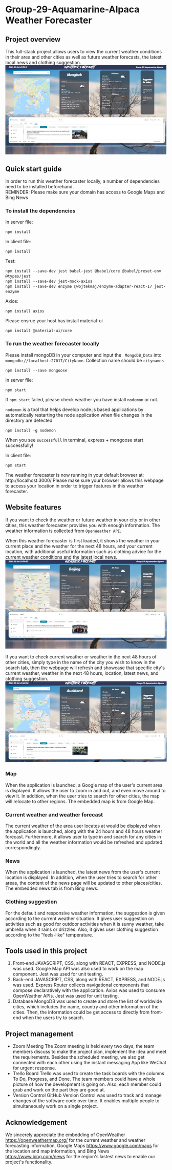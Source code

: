 
# Group-29-Aquamarine-Alpaca Weather Forecaster

## Project overview
This full-stack project allows users to view the current weather conditions in their area and other cities as well as future weather forecasts, the latest local news and clothing suggestion. ![Screenshot 1](/screenshot/Mongkok.png?raw=true "Screenshot 1")

## Quick start guide
In order to run this weather forecaster locally, a number of dependencies need to be installed beforehand.<br>
REMINDER: Please make sure your domain has access to Google Maps and Bing News

### To install the dependencies

In server file:
```
npm install
```
In client file:
```
npm install
```
Test: 
```
npm install --save-dev jest babel-jest @babel/core @babel/preset-env @types/jest
npm install --save-dev jest-mock-axios
npm install --save-dev enzyme @wojtekmaj/enzyme-adapter-react-17 jest-enzyme
```
Axios:
```
npm install axios
```
Please ensrue your host has install material-ui
```
npm install @material-ui/core
```


### To run the weather forecaster locally

Please install mongoDB in your computer and input the ` MongoDB_Data` into `mongodb://localhost:27017/CityName`.
Collection name should be `citynames`
```
npm install --save mongoose
```
In server file:
```
npm start
```
If `npm start` failed, please check weather you have install 
`nodemon` or not.

`nodemon` is a tool that helps develop node.js based applications by automatically restarting the node application when file changes in the directory are detected.
```
npm install -g nodemon
```
When you see `successfull` in terminal, express + mongoose start successfully!

In client file:
```
npm start
```
The weather forecaster is now running in your default browser at: http://localhost:3000/
Please make sure your browser allows this webpage to access your location in order to trigger features in this weather forecaster.

## Website features
If you want to check the weather or future weather in your city or in other cities, this weather forecaster provides you with enough information. The weather information is collected from `OpenWeather API`.

When this weather forecaster is first loaded, it shows the weather in your current place and the weather for the next 48 hours, and your current location, with additional useful information such as clothing advice for the current weather conditions and the latest local news. ![Screenshot 2](/screenshot/Beijing.png?raw=true "Screenshot 2")

If you want to check current weather or weather in the next 48 hours of other cities, simply type in the name of the city you wish to know in the search tab, then the webpage will refresh and showcase that specific city's current weather, weather in the next 48 hours, location, latest news, and clothing suggestion. ![Screenshot 3](/screenshot/Auckland.png?raw=true "Screenshot 3")

### Map
When the application is launched, a Google map of the user's current area is displayed. It allows the user to zoom in and out, and even move around to view it. In addition, when the user tries to search for other cities, the map will relocate to other regions. The embedded map is from Google Map.

### Current weather and weather forecast
The current weather of the area user locates at would be displayed when the application is launched, along with the 24 hours and 48 hours weather forecast. Furthermore, it allows user to type in and search for any cities in the world and all the weather information would be refreshed and updated correspondingly.

### News
When the application is launched, the latest news from the user's current location is displayed. In addition,  when the user tries to search for other areas, the content of the news page will be updated to other places/cities. The embedded news tab is from Bing news.

### Clothing suggestion
For the default and responsive weather information, the suggestion is given according to the current weather situation. It gives user suggestion on activities such as good for outdoor activities when it is sunny weather, take umbrella when it rains or drizzles. Also, it gives user clothing suggestion according to the "feels-like" temperature.

## Tools used in this project
1. Front-end
JAVASCRIPT, CSS, along with REACT, EXPRESS, and NODE.js was used. Google Map API was also used to work on the map component. Jest was used for unit testing.
2. Back-end
JAVASCRIPT, CSS, along with REACT, EXPRESS, and NODE.js was used. Express Router collects navigational components that compose declaratively with the application. Axios was used to consume OpenWeather APIs. Jest was used for unit testing.
3. Database
MongoDB was used to create and store the list of worldwide cities, which includes the name, country and other information of the cities. Then, the information could be get access to directly from front-end when the users try to search.

## Project management
* Zoom Meeting
The Zoom meeting is held every two days, the team members discuss to make the project plan, implement the idea and meet the requirements. Besides the scheduled meeting, we also get connected with each other using the instant messaging App like WeChat for urgent response.
* Trello Board 
Trello was used to create the task boards with the columns To Do, Progress, and Done. The team members could have a whole picture of how the development is going on. Also, each member could grab and work on the part they are good at.
* Version Control 
GitHub Version Control was used to track and manage changes of the software code over time. It enables multiple people to simultaneously work on a single project.

## Acknowledgement
We sincerely appreciate the embedding of OpenWeather https://openweathermap.org/ for the current weather and weather forecasting information, Google Maps https://www.google.com/maps for the location and map information, and Bing News https://www.bing.com/news for the region's lastest news to enable our project's functionality.
